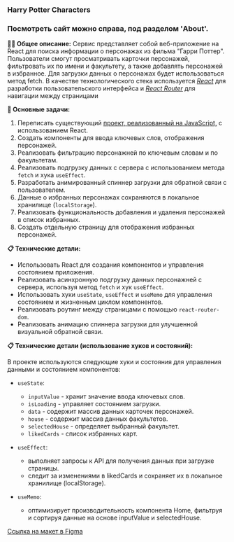 ### Harry Potter Characters 

### Посмотреть сайт можно справа, под разделом 'About'.

**👩‍💻 Общее описание:**
Сервис представляет собой веб-приложение на React для поиска информации о персонажах из фильма "Гарри Поттер". Пользователи смогут просматривать карточки персонажей, фильтровать их по имени и факультету, а также добавлять персонажей в избранное. Для загрузки данных о персонажах будет использоваться метод fetch. В качестве технологического стека используется <i><u>React</u></i> для разработки пользовательского интерфейса и <i><u>React Router</u></i> для навигации между страницами

**📌 Основные задачи:**

1. Переписать существующий <a href="https://github.com/wcodersv/HarryPotter.git">проект, реализованный на JavaScript,</a> с использованием React.
2. Создать компоненты для ввода ключевых слов, отображения персонажей.
3. Реализовать фильтрацию персонажней по ключевым словам и по факультетам.
4. Реализовать подгрузку данных с сервера с использованием метода `fetch` и хука `useEffect`.
5. Разработать анимированный спиннер загрузки для обратной связи с пользователем.
6. Данные о избранных персонажах сохраняются в локальное хранилище (`localStorage`).
7. Реализовать функциональность добавления и удаления персонажей в список избранных.
8. Создать отдельную страницу для отображения избранных персонажей.


**📋 Технические детали:**

- Использовать React  для создания компонентов и управления состоянием приложения.
- Реализовать асинхронную подгрузку данных персонажней с сервера, используя метод `fetch` и хук `useEffect`.
- Использовать хуки `useState`, `useEffect` и `useMemo` для управления состоянием и жизненным циклом компонентов.
- Реализовать роутинг между страницами с помощью `react-router-dom`.
- Реализовать анимацию спиннера загрузки для улучшенной визуальной обратной связи.

**📋  Технические детали (использование хуков и состояний):**

В проекте используются следующие хуки и состояния для управления данными и состоянием компонентов:
- `useState`:
  - `inputValue` - хранит значение ввода ключевых слов.
  - `isLoading` - управляет состоянием загрузки.
  - `data` - содержит массив данных карточек персонажей.
  - `house` - содержит массив данных факультетов.
  - `selectedHouse` - определяет выбранный факультет.
  - `likedCards` - список избранных карт.
  
- `useEffect`:
  - выполняет запросы к API для получения данных при загрузке страницы.
  - следит за изменениями в likedCards и сохраняет их в локальное хранилище (localStorage).

- `useMemo`:
  - оптимизирует производительность компонента Home, фильтруя и сортируя данные на основе inputValue и selectedHouse.



<a href="https://www.figma.com/file/IEKD0HrGYAPdk5CXmRxiTR/Projects?node-id=2536%3A1081&mode=dev">Ссылка на макет в Figma</a>